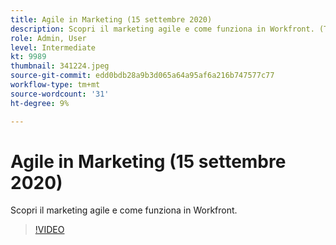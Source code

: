 ```yaml
---
title: Agile in Marketing (15 settembre 2020)
description: Scopri il marketing agile e come funziona in Workfront. (Tra 60 e 160 caratteri)
role: Admin, User
level: Intermediate
kt: 9989
thumbnail: 341224.jpeg
source-git-commit: edd0bdb28a9b3d065a64a95af6a216b747577c77
workflow-type: tm+mt
source-wordcount: '31'
ht-degree: 9%

---
```


# Agile in Marketing (15 settembre 2020)

Scopri il marketing agile e come funziona in Workfront.

>[!VIDEO](https://video.tv.adobe.com/v/341224/?quality=12&learn=on)
